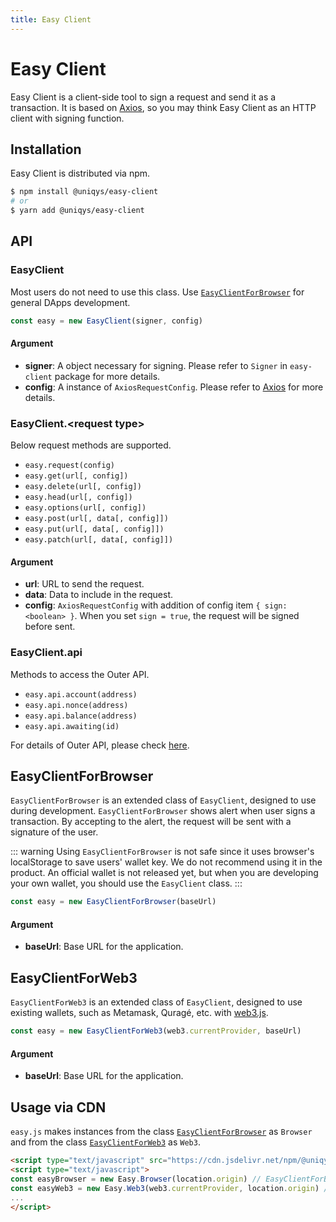 ```yaml
---
title: Easy Client
---
```


# Easy Client

Easy Client is a client-side tool to sign a request and send it as a transaction.
It is based on [Axios](https://github.com/axios/axios), so you may think Easy Client as an HTTP client with signing function.

## Installation

Easy Client is distributed via npm.

```bash
$ npm install @uniqys/easy-client
# or
$ yarn add @uniqys/easy-client
```

## API

### EasyClient

Most users do not need to use this class.
Use [`EasyClientForBrowser`](#easyclientforbrowser) for general DApps development.

```js
const easy = new EasyClient(signer, config)
```

#### Argument

- **signer**: A object necessary for signing. Please refer to `Signer` in `easy-client` package for more details.
- **config**: A instance of `AxiosRequestConfig`. Please refer to [Axios](https://github.com/axios/axios) for more details.

### EasyClient.\<request type\>

Below request methods are supported.

- `easy.request(config)`
- `easy.get(url[, config])`
- `easy.delete(url[, config])`
- `easy.head(url[, config])`
- `easy.options(url[, config])`
- `easy.post(url[, data[, config]])`
- `easy.put(url[, data[, config]])`
- `easy.patch(url[, data[, config]])`

#### Argument

- **url**: URL to send the request.
- **data**: Data to include in the request.
- **config**: `AxiosRequestConfig` with addition of config item `{ sign: <boolean> }`. When you set `sign = true`, the request will be signed before sent.

### EasyClient.api

Methods to access the Outer API.

- `easy.api.account(address)`
- `easy.api.nonce(address)`
- `easy.api.balance(address)`
- `easy.api.awaiting(id)`

For details of Outer API, please check [here](/easy-framework/api.md#outer-api).

## EasyClientForBrowser

`EasyClientForBrowser` is an extended class of `EasyClient`, designed to use during development.
`EasyClientForBrowser` shows alert when user signs a transaction.
By accepting to the alert, the request will be sent with a signature of the user.

::: warning
Using `EasyClientForBrowser` is not safe since it uses browser's localStorage to save users' wallet key.
We do not recommend using it in the product.
An official wallet is not released yet, but when you are developing your own wallet, you should use the `EasyClient` class.
:::

```js
const easy = new EasyClientForBrowser(baseUrl)
```

#### Argument

- **baseUrl**: Base URL for the application.

## EasyClientForWeb3
`EasyClientForWeb3` is an extended class of `EasyClient`, designed to use existing wallets, such as Metamask, Quragé, etc. with [web3.js](https://github.com/ethereum/web3.js).

```js
const easy = new EasyClientForWeb3(web3.currentProvider, baseUrl)
```

#### Argument

- **baseUrl**: Base URL for the application.

## Usage via CDN
`easy.js` makes instances from the class [`EasyClientForBrowser`](#easyclientforbrowser) as `Browser` and from the class [`EasyClientForWeb3`](#easyclientforweb3) as `Web3`.

```html
<script type="text/javascript" src="https://cdn.jsdelivr.net/npm/@uniqys/easy-client/lib/easy.js"></script>
<script type="text/javascript">
const easyBrowser = new Easy.Browser(location.origin) // EasyClientForBrowser
const easyWeb3 = new Easy.Web3(web3.currentProvider, location.origin) // EasyClientForWeb3
...
</script>
```
